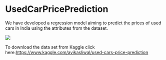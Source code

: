 # UsedCarPricePrediction
We have developed a regression model aiming to predict the prices of used cars in India using the attributes from the dataset.

![](https://images.unsplash.com/photo-1552101066-0d2fcca437d1?ixlib=rb-1.2.1&ixid=eyJhcHBfaWQiOjEyMDd9&auto=format&fit=crop&w=600&q=60)

To download the data set from Kaggle
click here:https://www.kaggle.com/avikasliwal/used-cars-price-prediction
